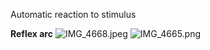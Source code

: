 Automatic reaction to stimulus

**Reflex arc**
![IMG\_4668.jpeg](img_4668.jpeg)
![IMG\_4665.png](img_4665.png)
